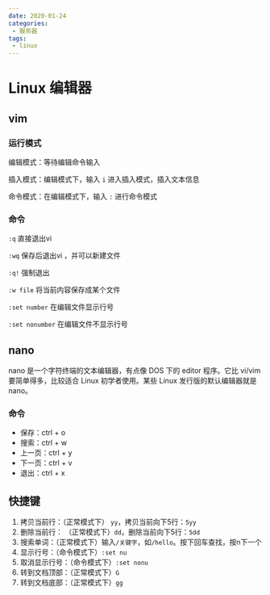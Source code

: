 ```yaml
---
date: 2020-01-24
categories: 
 - 服务器
tags: 
 - linux
---
```

# Linux 编辑器

## vim

### 运行模式

编辑模式：等待编辑命令输入

插入模式：编辑模式下，输入 `i` 进入插入模式，插入文本信息

命令模式：在编辑模式下，输入 `:` 进行命令模式

### 命令

`:q` 直接退出vi

`:wq` 保存后退出vi ，并可以新建文件

`:q!` 强制退出

`:w file` 将当前内容保存成某个文件

`:set number` 在编辑文件显示行号

`:set nonumber` 在编辑文件不显示行号

## nano

nano 是一个字符终端的文本编辑器，有点像 DOS 下的 editor 程序。它比 vi/vim 要简单得多，比较适合 Linux 初学者使用。某些 Linux 发行版的默认编辑器就是 nano。

### 命令

- 保存：ctrl + o
- 搜索：ctrl + w
- 上一页：ctrl + y
- 下一页：ctrl + v
- 退出：ctrl + x

## 快捷键

1. 拷贝当前行：（正常模式下） `yy`，拷贝当前向下5行：`5yy`
2. 删除当前行： （正常模式下）`dd`，删除当前向下5行：`5dd`
3. 搜索单词：（正常模式下）输入`/关键字`，如`/hello`。按下回车查找，按n下一个
4. 显示行号：（命令模式下）`:set nu`
5. 取消显示行号：（命令模式下）`:set nonu`
6. 转到文档顶部：（正常模式下）`G`
7. 转到文档底部：（正常模式下）`gg`

